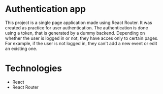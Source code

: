 # Authentication app
This project is a single page application made using React Router. It was created as practice for user authentication. The authentication is done using a token, that is generated by a dummy backend. Depending on whether the user is logged in or not, they have acces only to certain pages. 
For example, if the user is not logged in, they can't add a new event or edit an existing one.




# Technologies
 - React
 - React Router
